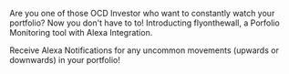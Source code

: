 Are you one of those OCD Investor who want to constantly watch your portfolio? 
Now you don't have to to! Introducting flyonthewall, a Porfolio Monitoring tool
with Alexa Integration.

Receive Alexa Notifications for any uncommon movements (upwards or downwards) in your portfolio!
